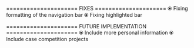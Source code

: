 ===================== FIXES =====================
⦿ Fixing formatting of the navigation bar
⦿ Fixing highlighted bar

===================== FUTURE IMPLEMENTATION =====================
⦿ Include more personal information
⦿ Include case competition projects